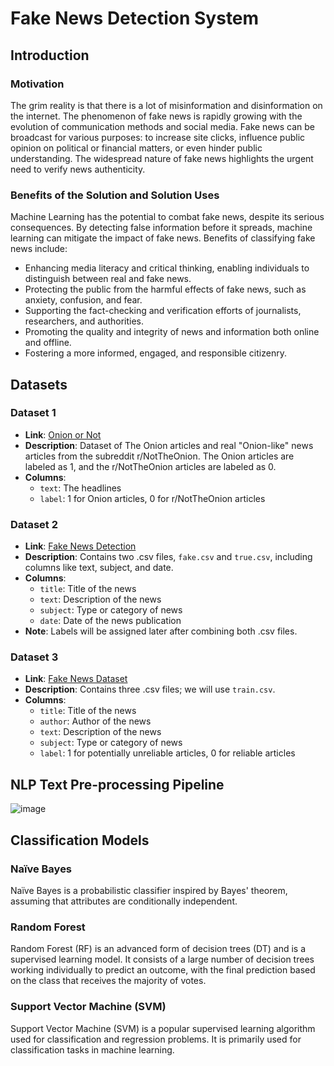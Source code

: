 # Fake News Detection System

## Introduction

### Motivation
The grim reality is that there is a lot of misinformation and disinformation on the internet. The phenomenon of fake news is rapidly growing with the evolution of communication methods and social media. Fake news can be broadcast for various purposes: to increase site clicks, influence public opinion on political or financial matters, or even hinder public understanding. The widespread nature of fake news highlights the urgent need to verify news authenticity.

### Benefits of the Solution and Solution Uses
Machine Learning has the potential to combat fake news, despite its serious consequences. By detecting false information before it spreads, machine learning can mitigate the impact of fake news. Benefits of classifying fake news include:
- Enhancing media literacy and critical thinking, enabling individuals to distinguish between real and fake news.
- Protecting the public from the harmful effects of fake news, such as anxiety, confusion, and fear.
- Supporting the fact-checking and verification efforts of journalists, researchers, and authorities.
- Promoting the quality and integrity of news and information both online and offline.
- Fostering a more informed, engaged, and responsible citizenry.

## Datasets

### Dataset 1
- **Link**: [Onion or Not](https://www.kaggle.com/datasets/chrisfilo/onion-or-not/data)
- **Description**: Dataset of The Onion articles and real "Onion-like" news articles from the subreddit r/NotTheOnion. The Onion articles are labeled as 1, and the r/NotTheOnion articles are labeled as 0.
- **Columns**:
  - `text`: The headlines
  - `label`: 1 for Onion articles, 0 for r/NotTheOnion articles

### Dataset 2
- **Link**: [Fake News Detection](https://www.kaggle.com/datasets/bhavikjikadara/fake-news-detection)
- **Description**: Contains two .csv files, `fake.csv` and `true.csv`, including columns like text, subject, and date.
- **Columns**:
  - `title`: Title of the news
  - `text`: Description of the news
  - `subject`: Type or category of news
  - `date`: Date of the news publication
- **Note**: Labels will be assigned later after combining both .csv files.

### Dataset 3
- **Link**: [Fake News Dataset](https://www.kaggle.com/c/fake-news/data?select=train.csv)
- **Description**: Contains three .csv files; we will use `train.csv`.
- **Columns**:
  - `title`: Title of the news
  - `author`: Author of the news
  - `text`: Description of the news
  - `subject`: Type or category of news
  - `label`: 1 for potentially unreliable articles, 0 for reliable articles

## NLP Text Pre-processing Pipeline
![image](https://github.com/user-attachments/assets/af5df417-28eb-43a0-a639-c83df48793a6)

## Classification Models

### Naïve Bayes
Naïve Bayes is a probabilistic classifier inspired by Bayes' theorem, assuming that attributes are conditionally independent.

### Random Forest
Random Forest (RF) is an advanced form of decision trees (DT) and is a supervised learning model. It consists of a large number of decision trees working individually to predict an outcome, with the final prediction based on the class that receives the majority of votes.

### Support Vector Machine (SVM)
Support Vector Machine (SVM) is a popular supervised learning algorithm used for classification and regression problems. It is primarily used for classification tasks in machine learning.

